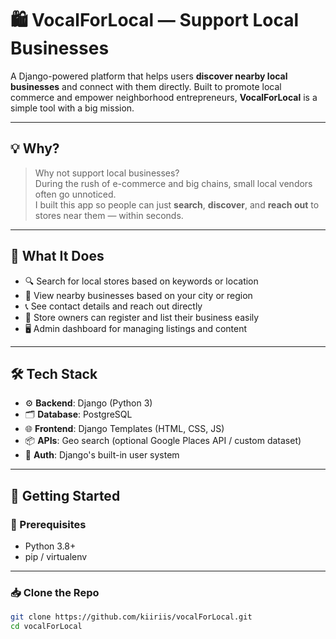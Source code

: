 # 🛍️ VocalForLocal — Support Local Businesses

A Django-powered platform that helps users **discover nearby local businesses** and connect with them directly. Built to promote local commerce and empower neighborhood entrepreneurs, **VocalForLocal** is a simple tool with a big mission.

---

## 💡 Why?

> Why not support local businesses?  
> During the rush of e-commerce and big chains, small local vendors often go unnoticed.  
> I built this app so people can just **search**, **discover**, and **reach out** to stores near them — within seconds.

---

## 🌟 What It Does

- 🔍 Search for local stores based on keywords or location
- 📍 View nearby businesses based on your city or region
- 📞 See contact details and reach out directly
- 🧾 Store owners can register and list their business easily
- 🖥️ Admin dashboard for managing listings and content

---

## 🛠️ Tech Stack

- ⚙️ **Backend**: Django (Python 3)
- 🗂️ **Database**: PostgreSQL
- 🌐 **Frontend**: Django Templates (HTML, CSS, JS)
- 📦 **APIs**: Geo search (optional Google Places API / custom dataset)
- 🔐 **Auth**: Django's built-in user system

---

## 🚀 Getting Started

### 🔧 Prerequisites

- Python 3.8+
- pip / virtualenv

---

### 📥 Clone the Repo

```bash
git clone https://github.com/kiiriis/vocalForLocal.git
cd vocalForLocal
